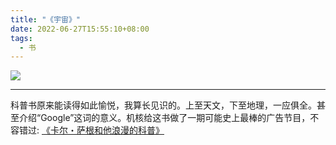 ```yaml
---
title: "《宇宙》"
date: 2022-06-27T15:55:10+08:00
tags:
  - 书
---
```


[![](/img/books/cosmos.jpeg#center)](https://book.douban.com/subject/35490038/)

---

科普书原来能读得如此愉悦，我算长见识的。上至天文，下至地理，一应俱全。甚至介绍“Google”这词的意义。机核给这书做了一期可能史上最棒的广告节目，不容错过: [《卡尔・萨根和他浪漫的科普》](https://www.gcores.com/radios/151769)
